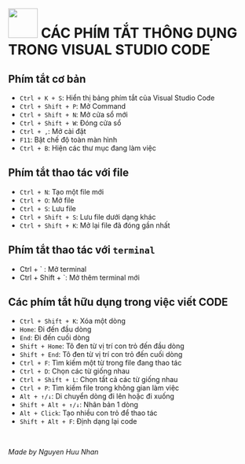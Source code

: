 # <img src="../vs-code.png" widht="60" height="60"> CÁC PHÍM TẮT THÔNG DỤNG TRONG VISUAL STUDIO CODE <br>

## Phím tắt cơ bản 
* `Ctrl + K + S`: Hiển thị bảng phím tắt của Visual Studio Code
* `Ctrl + Shift + P`: Mở Command
* `Ctrl + Shift + N`: Mở cửa sổ mới
* `Ctrl + Shift + W`: Đóng cửa sổ 
* `Ctrl + ,`: Mở cài đặt
* `F11`: Bật chế độ toàn màn hình
* `Ctrl + B`: Hiện các thư mục đang làm việc

## Phím tắt thao tác với file
* `Ctrl + N`: Tạo một file mới
* `Ctrl + O`: Mở file
* `Ctrl + S`: Lưu file
* `Ctrl + Shift + S`: Lưu file dưới dạng khác
* `Ctrl + Shift + K`: Mở lại file đã đóng gần nhất

## Phím tắt thao tác với `terminal`
* Ctrl + ` : Mở terminal
* Ctrl + Shift + `: Mở thêm terminal mới 

## Các phím tắt hữu dụng trong việc viết CODE
* `Ctrl + Shift + K`: Xóa một dòng
* `Home`: Đi đến đầu dòng
* `End`: Đi đến cuối dòng
* `Shift + Home`: Tô đen từ vị trí con trỏ đến đầu dòng
* `Shift + End`: Tô đen từ vị trí con trỏ đến cuối dòng
* `Ctrl + F`: Tìm kiếm một từ trong file đang thao tác
* `Ctrl + D`: Chọn các từ giống nhau
* `Ctrl + Shift + L`: Chọn tất cả các từ giống nhau
* `Ctrl + P`: Tìm kiếm file trong không gian làm việc
* `Alt + ↑/↓`: Di chuyển dòng đi lên hoặc đi xuống
* `Shift + Alt + ↑/↓`: Nhân bản 1 dòng
* `Alt + Click`: Tạo nhiều con trỏ để thao tác
* `Shift + Alt + F`: Định dạng lại code

<br>

*Made by Nguyen Huu Nhan*